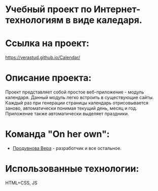 # Учебный проект по Интернет-технологиям в виде каледаря.

# Ссылка на проект:
https://verastud.github.io/Calendar/

# Описание проекта:
Проект представляет собой простое веб-приложение - модуль календаря. Данный модуль легко встроить в существующие сайты. Каждый раз при генерации страницы календарь отрисовывается заново, автоматически понимая текущий день, месяц и год. Приложение также автоматически выделяет праздники.

# Команда "On her own":
- [Продувнова Вера](https://stankin.github.io/inet-2017/idm-17-06/Produvnova/index.html) - разработчик и все остальное.

# Использованные технологии:
HTML+CSS, JS

